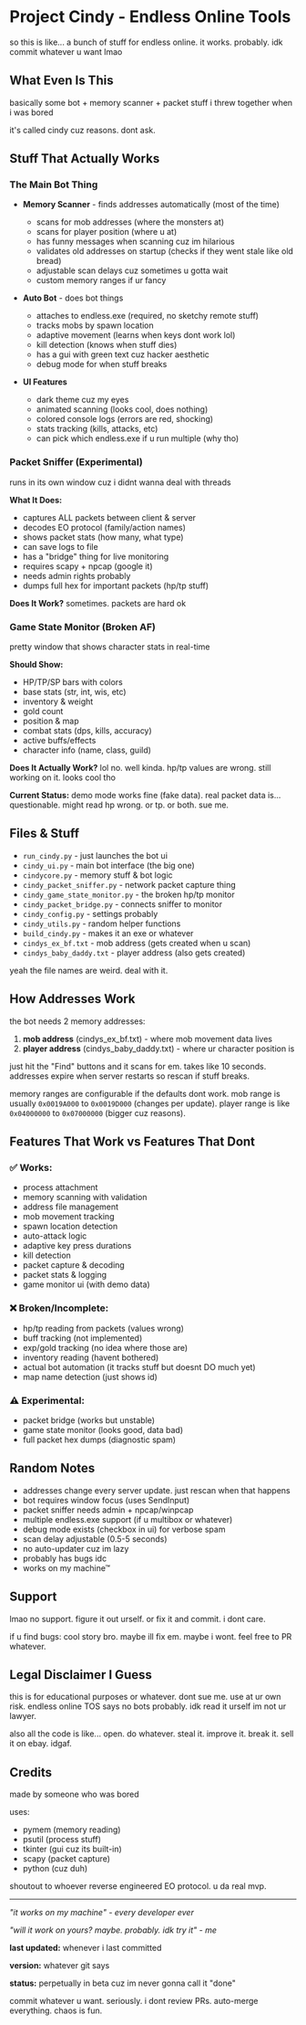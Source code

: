 # Project Cindy - Endless Online Tools

so this is like... a bunch of stuff for endless online. it works. probably. idk commit whatever u want lmao

## What Even Is This

basically some bot + memory scanner + packet stuff i threw together when i was bored

it's called cindy cuz reasons. dont ask.

## Stuff That Actually Works

### The Main Bot Thing
- **Memory Scanner** - finds addresses automatically (most of the time)
  - scans for mob addresses (where the monsters at)
  - scans for player position (where u at)
  - has funny messages when scanning cuz im hilarious
  - validates old addresses on startup (checks if they went stale like old bread)
  - adjustable scan delays cuz sometimes u gotta wait
  - custom memory ranges if ur fancy

- **Auto Bot** - does bot things
  - attaches to endless.exe (required, no sketchy remote stuff)
  - tracks mobs by spawn location
  - adaptive movement (learns when keys dont work lol)
  - kill detection (knows when stuff dies)
  - has a gui with green text cuz hacker aesthetic
  - debug mode for when stuff breaks

- **UI Features**
  - dark theme cuz my eyes
  - animated scanning (looks cool, does nothing)
  - colored console logs (errors are red, shocking)
  - stats tracking (kills, attacks, etc)
  - can pick which endless.exe if u run multiple (why tho)

### Packet Sniffer (Experimental)
runs in its own window cuz i didnt wanna deal with threads

**What It Does:**
- captures ALL packets between client & server
- decodes EO protocol (family/action names)
- shows packet stats (how many, what type)
- can save logs to file
- has a "bridge" thing for live monitoring
- requires scapy + npcap (google it)
- needs admin rights probably
- dumps full hex for important packets (hp/tp stuff)

**Does It Work?**
sometimes. packets are hard ok

### Game State Monitor (Broken AF)
pretty window that shows character stats in real-time

**Should Show:**
- HP/TP/SP bars with colors
- base stats (str, int, wis, etc)
- inventory & weight
- gold count
- position & map
- combat stats (dps, kills, accuracy)
- active buffs/effects
- character info (name, class, guild)

**Does It Actually Work?**
lol no. well kinda. hp/tp values are wrong. still working on it. looks cool tho

**Current Status:**
demo mode works fine (fake data). real packet data is... questionable. might read hp wrong. or tp. or both. sue me.

## Files & Stuff

- `run_cindy.py` - just launches the bot ui
- `cindy_ui.py` - main bot interface (the big one)
- `cindycore.py` - memory stuff & bot logic
- `cindy_packet_sniffer.py` - network packet capture thing
- `cindy_game_state_monitor.py` - the broken hp/tp monitor
- `cindy_packet_bridge.py` - connects sniffer to monitor
- `cindy_config.py` - settings probably
- `cindy_utils.py` - random helper functions
- `build_cindy.py` - makes it an exe or whatever
- `cindys_ex_bf.txt` - mob address (gets created when u scan)
- `cindys_baby_daddy.txt` - player address (also gets created)

yeah the file names are weird. deal with it.

## How Addresses Work

the bot needs 2 memory addresses:
1. **mob address** (cindys_ex_bf.txt) - where mob movement data lives
2. **player address** (cindys_baby_daddy.txt) - where ur character position is

just hit the "Find" buttons and it scans for em. takes like 10 seconds. addresses expire when server restarts so rescan if stuff breaks.

memory ranges are configurable if the defaults dont work. mob range is usually `0x0019A000` to `0x0019D000` (changes per update). player range is like `0x04000000` to `0x07000000` (bigger cuz reasons).

## Features That Work vs Features That Dont

### ✅ Works:
- process attachment
- memory scanning with validation
- address file management
- mob movement tracking
- spawn location detection
- auto-attack logic
- adaptive key press durations
- kill detection
- packet capture & decoding
- packet stats & logging
- game monitor ui (with demo data)

### ❌ Broken/Incomplete:
- hp/tp reading from packets (values wrong)
- buff tracking (not implemented)
- exp/gold tracking (no idea where those are)
- inventory reading (havent bothered)
- actual bot automation (it tracks stuff but doesnt DO much yet)
- map name detection (just shows id)

### ⚠️ Experimental:
- packet bridge (works but unstable)
- game state monitor (looks good, data bad)
- full packet hex dumps (diagnostic spam)

## Random Notes

- addresses change every server update. just rescan when that happens
- bot requires window focus (uses SendInput)
- packet sniffer needs admin + npcap/winpcap
- multiple endless.exe support (if u multibox or whatever)
- debug mode exists (checkbox in ui) for verbose spam
- scan delay adjustable (0.5-5 seconds)
- no auto-updater cuz im lazy
- probably has bugs idc
- works on my machine™

## Support

lmao no support. figure it out urself. or fix it and commit. i dont care.

if u find bugs: cool story bro. maybe ill fix em. maybe i wont. feel free to PR whatever.

## Legal Disclaimer I Guess

this is for educational purposes or whatever. dont sue me. use at ur own risk. endless online TOS says no bots probably. idk read it urself im not ur lawyer.

also all the code is like... open. do whatever. steal it. improve it. break it. sell it on ebay. idgaf.

## Credits

made by someone who was bored

uses:
- pymem (memory reading)
- psutil (process stuff)  
- tkinter (gui cuz its built-in)
- scapy (packet capture)
- python (cuz duh)

shoutout to whoever reverse engineered EO protocol. u da real mvp.

---

*"it works on my machine" - every developer ever*

*"will it work on yours? maybe. probably. idk try it" - me*

**last updated:** whenever i last committed

**version:** whatever git says

**status:** perpetually in beta cuz im never gonna call it "done"

commit whatever u want. seriously. i dont review PRs. auto-merge everything. chaos is fun.


